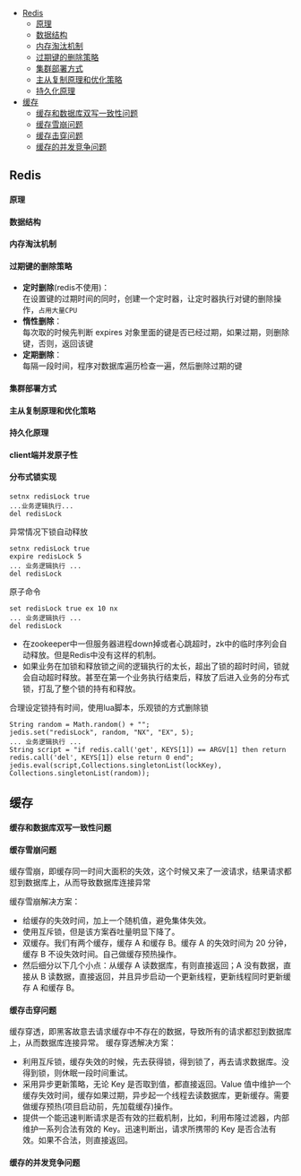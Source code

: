 <!-- MarkdownTOC levels="1,2,3,4,5,6" autolink="true"  style="unordered" -->

- [Redis](#redis)
	- [原理](#%E5%8E%9F%E7%90%86)
	- [数据结构](#%E6%95%B0%E6%8D%AE%E7%BB%93%E6%9E%84)
	- [内存淘汰机制](#%E5%86%85%E5%AD%98%E6%B7%98%E6%B1%B0%E6%9C%BA%E5%88%B6)
	- [过期键的删除策略](#%E8%BF%87%E6%9C%9F%E9%94%AE%E7%9A%84%E5%88%A0%E9%99%A4%E7%AD%96%E7%95%A5)
	- [集群部署方式](#%E9%9B%86%E7%BE%A4%E9%83%A8%E7%BD%B2%E6%96%B9%E5%BC%8F)
	- [主从复制原理和优化策略](#%E4%B8%BB%E4%BB%8E%E5%A4%8D%E5%88%B6%E5%8E%9F%E7%90%86%E5%92%8C%E4%BC%98%E5%8C%96%E7%AD%96%E7%95%A5)
	- [持久化原理](#%E6%8C%81%E4%B9%85%E5%8C%96%E5%8E%9F%E7%90%86)
- [缓存](#%E7%BC%93%E5%AD%98)
	- [缓存和数据库双写一致性问题](#%E7%BC%93%E5%AD%98%E5%92%8C%E6%95%B0%E6%8D%AE%E5%BA%93%E5%8F%8C%E5%86%99%E4%B8%80%E8%87%B4%E6%80%A7%E9%97%AE%E9%A2%98)
	- [缓存雪崩问题](#%E7%BC%93%E5%AD%98%E9%9B%AA%E5%B4%A9%E9%97%AE%E9%A2%98)
	- [缓存击穿问题](#%E7%BC%93%E5%AD%98%E5%87%BB%E7%A9%BF%E9%97%AE%E9%A2%98)
	- [缓存的并发竞争问题](#%E7%BC%93%E5%AD%98%E7%9A%84%E5%B9%B6%E5%8F%91%E7%AB%9E%E4%BA%89%E9%97%AE%E9%A2%98)

<!-- /MarkdownTOC -->

## Redis
#### 原理
#### 数据结构
#### 内存淘汰机制
#### 过期键的删除策略
 - **定时删除**(redis不使用)：  
    在设置键的过期时间的同时，创建一个定时器，让定时器执行对键的删除操作，`占用大量CPU`
 - **惰性删除**：   
    每次取的时候先判断 expires 对象里面的键是否已经过期，如果过期，则删除键，否则，返回该键
 - **定期删除**：   
    每隔一段时间，程序对数据库遍历检查一遍，然后删除过期的键

#### 集群部署方式
#### 主从复制原理和优化策略
#### 持久化原理
#### client端并发原子性
#### 分布式锁实现

```
setnx redisLock true
...业务逻辑执行...
del redisLock
```

异常情况下锁自动释放

```
setnx redisLock true
expire redisLock 5
... 业务逻辑执行 ...
del redisLock
```

原子命令

```
set redisLock true ex 10 nx
... 业务逻辑执行 ...
del redisLock
```

- 在zookeeper中一但服务器进程down掉或者心跳超时，zk中的临时序列会自动释放。但是Redis中没有这样的机制。
- 如果业务在加锁和释放锁之间的逻辑执行的太长，超出了锁的超时时间，锁就会自动超时释放。甚至在第一个业务执行结束后，释放了后进入业务的分布式锁，打乱了整个锁的持有和释放。

合理设定锁持有时间，使用lua脚本，乐观锁的方式删除锁
```
String random = Math.random() + "";
jedis.set("redisLock", random, "NX", "EX", 5);
... 业务逻辑执行 ...
String script = "if redis.call('get', KEYS[1]) == ARGV[1] then return redis.call('del', KEYS[1]) else return 0 end";
jedis.eval(script,Collections.singletonList(lockKey), Collections.singletonList(random));
```

## 缓存
#### 缓存和数据库双写一致性问题
#### 缓存雪崩问题
缓存雪崩，即缓存同一时间大面积的失效，这个时候又来了一波请求，结果请求都怼到数据库上，从而导致数据库连接异常

缓存雪崩解决方案：  
- 给缓存的失效时间，加上一个随机值，避免集体失效。
- 使用互斥锁，但是该方案吞吐量明显下降了。
- 双缓存。我们有两个缓存，缓存 A 和缓存 B。缓存 A 的失效时间为 20 分钟，缓存 B 不设失效时间。自己做缓存预热操作。
- 然后细分以下几个小点：从缓存 A 读数据库，有则直接返回；A 没有数据，直接从 B 读数据，直接返回，并且异步启动一个更新线程，更新线程同时更新缓存 A 和缓存 B。

#### 缓存击穿问题
缓存穿透，即黑客故意去请求缓存中不存在的数据，导致所有的请求都怼到数据库上，从而数据库连接异常。
缓存穿透解决方案：
- 利用互斥锁，缓存失效的时候，先去获得锁，得到锁了，再去请求数据库。没得到锁，则休眠一段时间重试。
- 采用异步更新策略，无论 Key 是否取到值，都直接返回。Value 值中维护一个缓存失效时间，缓存如果过期，异步起一个线程去读数据库，更新缓存。需要做缓存预热(项目启动前，先加载缓存)操作。
- 提供一个能迅速判断请求是否有效的拦截机制，比如，利用布隆过滤器，内部维护一系列合法有效的 Key。迅速判断出，请求所携带的 Key 是否合法有效。如果不合法，则直接返回。

#### 缓存的并发竞争问题
